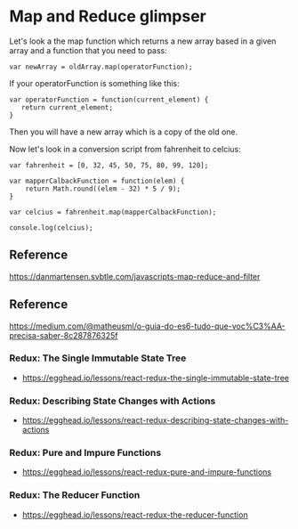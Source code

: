 # Map and Reduce glimpser

Let's look a the map function which returns a new array based in a given array and a function that you need to pass: 

```
var newArray = oldArray.map(operatorFunction); 
```

If your operatorFunction is something like this: 

```
var operatorFunction = function(current_element) { 
   return current_element;
} 

```
Then you will have a new array which is a copy of the old one. 

Now let's look in a conversion script from fahrenheit to celcius: 

```
var fahrenheit = [0, 32, 45, 50, 75, 80, 99, 120];

var mapperCalbackFunction = function(elem) { 
	return Math.round((elem - 32) * 5 / 9);
} 

var celcius = fahrenheit.map(mapperCalbackFunction);

console.log(celcius);

```

## Reference

https://danmartensen.svbtle.com/javascripts-map-reduce-and-filter

## Reference 

https://medium.com/@matheusml/o-guia-do-es6-tudo-que-voc%C3%AA-precisa-saber-8c287876325f

### Redux: The Single Immutable State Tree

* https://egghead.io/lessons/react-redux-the-single-immutable-state-tree

### Redux: Describing State Changes with Actions

* https://egghead.io/lessons/react-redux-describing-state-changes-with-actions

### Redux: Pure and Impure Functions

* https://egghead.io/lessons/react-redux-pure-and-impure-functions

### Redux: The Reducer Function

* https://egghead.io/lessons/react-redux-the-reducer-function


